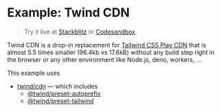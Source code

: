 # Example: Twind CDN

> Try it live at [Stackblitz](https://stackblitz.com/fork/github/tw-in-js/twind/tree/next/examples/using-twind-cdn) or [Codesandbox](https://githubbox.com/tw-in-js/twind/tree/next/examples/using-twind-cdn).

Twind CDN is a drop-in replacement for [Tailwind CSS Play CDN](https://tailwindcss.com/docs/installation/play-cdn) that is almost 5.5 times smaller (96.4kb vs 17.6kB) without any build step right in the browser or any other environment like Node.js, deno, workers, ...

This example uses

- [twind/cdn](https://github.com/tw-in-js/twind/tree/next/packages/twind) — which includes
  - [@twind/preset-autoprefix](https://github.com/tw-in-js/twind/tree/next/packages/preset-autoprefix)
  - [@twind/preset-tailwind](https://github.com/tw-in-js/twind/tree/next/packages/preset-tailwind)
